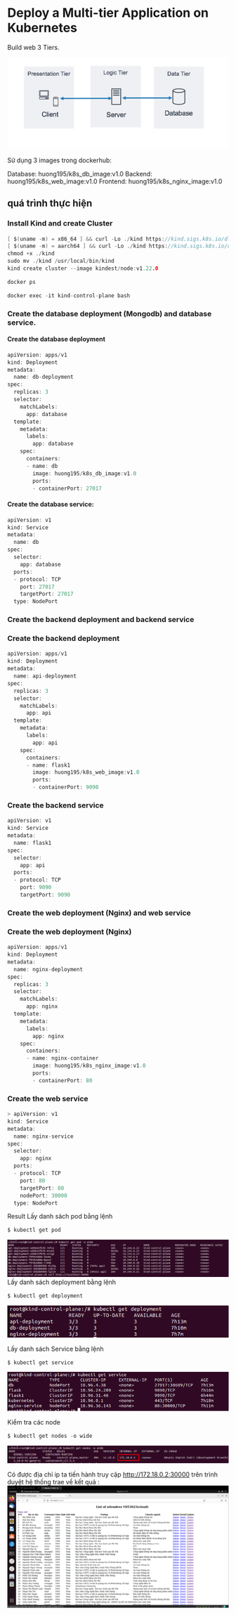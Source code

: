 # Deploy a Multi-tier Application on Kubernetes
Build web 3 Tiers.

![web_3_tier](./K8s/imagek8s/web-3-tier.png)

Sử dụng 3 images trong dockerhub:

Database: huong195/k8s_db_image:v1.0
Backend: huong195/k8s_web_image:v1.0
Frontend: huong195/k8s_nginx_image:v1.0
## quá trình thực hiện 
### Install Kind and create Cluster
```c
[ $(uname -m) = x86_64 ] && curl -Lo ./kind https://kind.sigs.k8s.io/dl/v0.19.0/kind-linux-amd64
[ $(uname -m) = aarch64 ] && curl -Lo ./kind https://kind.sigs.k8s.io/dl/v0.19.0/kind-linux-arm64
chmod +x ./kind
sudo mv ./kind /usr/local/bin/kind
kind create cluster --image kindest/node:v1.22.0
```
```c
docker ps
```
```c
docker exec -it kind-control-plane bash
```
### Create the database deployment (Mongodb) and database service.
#### Create the database deployment
```c
apiVersion: apps/v1
kind: Deployment
metadata:
  name: db-deployment
spec:
  replicas: 3
  selector:
    matchLabels:
      app: database
  template:
    metadata:
      labels:
        app: database
    spec:
      containers:
      - name: db
        image: huong195/k8s_db_image:v1.0
        ports:
        - containerPort: 27017
```
#### Create the database service:
```c
apiVersion: v1
kind: Service
metadata:
  name: db
spec:
  selector:
    app: database
  ports:
  - protocol: TCP
    port: 27017
    targetPort: 27017
  type: NodePort
```
### Create the backend deployment and backend service
### Create the backend deployment
```c
apiVersion: apps/v1
kind: Deployment
metadata:
  name: api-deployment
spec:
  replicas: 3
  selector:
    matchLabels:
      app: api
  template:
    metadata:
      labels:
        app: api
    spec:
      containers:
      - name: flask1
        image: huong195/k8s_web_image:v1.0
        ports:
        - containerPort: 9090
```
### Create the backend service
```c
apiVersion: v1
kind: Service
metadata:
  name: flask1
spec:
  selector:
    app: api
  ports:
  - protocol: TCP
    port: 9090
    targetPort: 9090

```
### Create the web deployment (Nginx) and web service
### Create the web deployment (Nginx)
```c
apiVersion: apps/v1
kind: Deployment
metadata:
  name: nginx-deployment
spec:
  replicas: 3
  selector:
    matchLabels:
      app: nginx
  template:
    metadata:
      labels:
        app: nginx
    spec:
      containers:
      - name: nginx-container
        image: huong195/k8s_nginx_image:v1.0
        ports:
        - containerPort: 80
```
### Create the web service
```c
> apiVersion: v1     
kind: Service
metadata:
  name: nginx-service
spec:
  selector:
    app: nginx
  ports:
  - protocol: TCP
    port: 80
    targetPort: 80
    nodePort: 30000
  type: NodePort
```
Result
Lấy danh sách pod bằng lệnh
```c
$ kubectl get pod 
```
![pod](./K8s/imagek8s/pod.png)
Lấy danh sách deployment bằng lệnh
```c
$ kubectl get deployment
``` 
![deployment](./K8s/imagek8s/deployment.png)

Lấy danh sách Service bằng lệnh
```c
$ kubectl get service
```
![service](./K8s/imagek8s/service.png)

Kiểm tra các node
```c
$ kubectl get nodes -o wide
```
![ip](./K8s/imagek8s/ip.png)

Có được địa chỉ ip ta tiến hành truy cập http://172.18.0.2:30000 trên trình duyệt
hệ thống trae về kết quả :
![result](./K8s/imagek8s/result.png)
